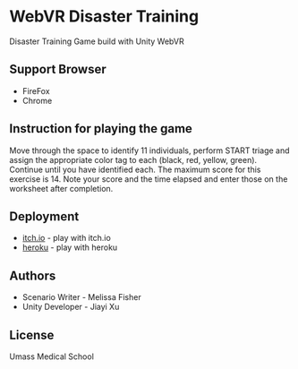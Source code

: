 # WebVR Disaster Training
Disaster Training Game build with Unity WebVR
## Support Browser
* FireFox
* Chrome
## Instruction for playing the game
Move through the space to identify 11 individuals, perform START triage and assign the appropriate color tag to each (black, red, yellow, green). Continue until you have identified each. The maximum score for this exercise is 14.  Note your score and the time elapsed and enter those on the worksheet after completion.
## Deployment
* [itch.io](https://xujiayi.itch.io/disaster-training) - play with itch.io
* [heroku](https://umassmedical.herokuapp.com/) - play with heroku
## Authors
* Scenario Writer - Melissa Fisher
* Unity Developer - Jiayi Xu
## License
Umass Medical School
